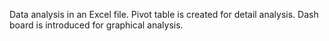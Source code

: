 Data analysis in an Excel file. Pivot table is created for detail analysis. Dash board is introduced for graphical analysis.
